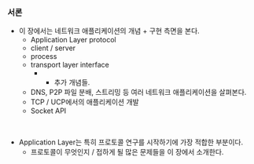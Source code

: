 ### 서론

- 이 장에서는 네트워크 애플리케이션의 개념 + 구현 측면을 본다.
  - Application Layer protocol
  - client / server
  - process
  - transport layer interface
    - - 추가 개념들.
  - DNS, P2P 파일 분배, 스트리밍 등 여러 네트워크 애플리케이션을 살펴본다.
  - TCP / UCP에서의 애플리케이션 개발
  - Socket API

<br>

- Application Layer는 특히 프로토콜 연구를 시작하기에 가장 적합한 부분이다.
  - 프로토콜이 무엇인지 / 접하게 될 많은 문제들을 이 장에서 소개한다.
